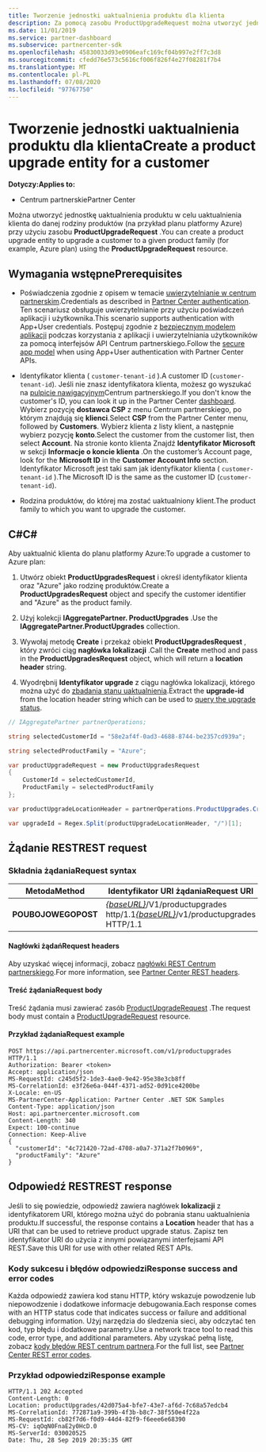 ```yaml
---
title: Tworzenie jednostki uaktualnienia produktu dla klienta
description: Za pomocą zasobu ProductUpgradeRequest można utworzyć jednostkę uaktualnienia produktu w celu uaktualnienia klienta do danej rodziny produktów.
ms.date: 11/01/2019
ms.service: partner-dashboard
ms.subservice: partnercenter-sdk
ms.openlocfilehash: 45830033d93e0906eafc169cf04b997e2ff7c3d8
ms.sourcegitcommit: cfedd76e573c5616cf006f826f4e27f08281f7b4
ms.translationtype: MT
ms.contentlocale: pl-PL
ms.lasthandoff: 07/08/2020
ms.locfileid: "97767750"
---
```

# <a name="create-a-product-upgrade-entity-for-a-customer"></a><span data-ttu-id="284ab-103">Tworzenie jednostki uaktualnienia produktu dla klienta</span><span class="sxs-lookup"><span data-stu-id="284ab-103">Create a product upgrade entity for a customer</span></span>

<span data-ttu-id="284ab-104">**Dotyczy:**</span><span class="sxs-lookup"><span data-stu-id="284ab-104">**Applies to:**</span></span>

- <span data-ttu-id="284ab-105">Centrum partnerskie</span><span class="sxs-lookup"><span data-stu-id="284ab-105">Partner Center</span></span>

<span data-ttu-id="284ab-106">Można utworzyć jednostkę uaktualnienia produktu w celu uaktualnienia klienta do danej rodziny produktów (na przykład planu platformy Azure) przy użyciu zasobu **ProductUpgradeRequest** .</span><span class="sxs-lookup"><span data-stu-id="284ab-106">You can create a product upgrade entity to upgrade a customer to a given product family (for example, Azure plan) using the **ProductUpgradeRequest** resource.</span></span>

## <a name="prerequisites"></a><span data-ttu-id="284ab-107">Wymagania wstępne</span><span class="sxs-lookup"><span data-stu-id="284ab-107">Prerequisites</span></span>

- <span data-ttu-id="284ab-108">Poświadczenia zgodnie z opisem w temacie [uwierzytelnianie w centrum partnerskim](partner-center-authentication.md).</span><span class="sxs-lookup"><span data-stu-id="284ab-108">Credentials as described in [Partner Center authentication](partner-center-authentication.md).</span></span> <span data-ttu-id="284ab-109">Ten scenariusz obsługuje uwierzytelnianie przy użyciu poświadczeń aplikacji i użytkownika.</span><span class="sxs-lookup"><span data-stu-id="284ab-109">This scenario supports authentication with App+User credentials.</span></span> <span data-ttu-id="284ab-110">Postępuj zgodnie z [bezpiecznym modelem aplikacji](enable-secure-app-model.md) podczas korzystania z aplikacji i uwierzytelniania użytkowników za pomocą interfejsów API Centrum partnerskiego.</span><span class="sxs-lookup"><span data-stu-id="284ab-110">Follow the [secure app model](enable-secure-app-model.md) when using App+User authentication with Partner Center APIs.</span></span>

- <span data-ttu-id="284ab-111">Identyfikator klienta ( `customer-tenant-id` ).</span><span class="sxs-lookup"><span data-stu-id="284ab-111">A customer ID (`customer-tenant-id`).</span></span> <span data-ttu-id="284ab-112">Jeśli nie znasz identyfikatora klienta, możesz go wyszukać na [pulpicie nawigacyjnym](https://partner.microsoft.com/dashboard)Centrum partnerskiego.</span><span class="sxs-lookup"><span data-stu-id="284ab-112">If you don't know the customer's ID, you can look it up in the Partner Center [dashboard](https://partner.microsoft.com/dashboard).</span></span> <span data-ttu-id="284ab-113">Wybierz pozycję **dostawca CSP** z menu Centrum partnerskiego, po którym znajdują się **klienci**.</span><span class="sxs-lookup"><span data-stu-id="284ab-113">Select **CSP** from the Partner Center menu, followed by **Customers**.</span></span> <span data-ttu-id="284ab-114">Wybierz klienta z listy klient, a następnie wybierz pozycję **konto**.</span><span class="sxs-lookup"><span data-stu-id="284ab-114">Select the customer from the customer list, then select **Account**.</span></span> <span data-ttu-id="284ab-115">Na stronie konto klienta Znajdź **Identyfikator Microsoft** w sekcji **Informacje o koncie klienta** .</span><span class="sxs-lookup"><span data-stu-id="284ab-115">On the customer’s Account page, look for the **Microsoft ID** in the **Customer Account Info** section.</span></span> <span data-ttu-id="284ab-116">Identyfikator Microsoft jest taki sam jak identyfikator klienta ( `customer-tenant-id` ).</span><span class="sxs-lookup"><span data-stu-id="284ab-116">The Microsoft ID is the same as the customer ID  (`customer-tenant-id`).</span></span>

- <span data-ttu-id="284ab-117">Rodzina produktów, do której ma zostać uaktualniony klient.</span><span class="sxs-lookup"><span data-stu-id="284ab-117">The product family to which you want to upgrade the customer.</span></span>

## <a name="c"></a><span data-ttu-id="284ab-118">C\#</span><span class="sxs-lookup"><span data-stu-id="284ab-118">C\#</span></span>

<span data-ttu-id="284ab-119">Aby uaktualnić klienta do planu platformy Azure:</span><span class="sxs-lookup"><span data-stu-id="284ab-119">To upgrade a customer to Azure plan:</span></span>

1. <span data-ttu-id="284ab-120">Utwórz obiekt **ProductUpgradesRequest** i określ identyfikator klienta oraz "Azure" jako rodzinę produktów.</span><span class="sxs-lookup"><span data-stu-id="284ab-120">Create a **ProductUpgradesRequest** object and specify the customer identifier and "Azure" as the product family.</span></span>

2. <span data-ttu-id="284ab-121">Użyj kolekcji **IAggregatePartner. ProductUpgrades** .</span><span class="sxs-lookup"><span data-stu-id="284ab-121">Use the **IAggregatePartner.ProductUpgrades** collection.</span></span>

3. <span data-ttu-id="284ab-122">Wywołaj metodę **Create** i przekaż obiekt **ProductUpgradesRequest** , który zwróci ciąg **nagłówka lokalizacji** .</span><span class="sxs-lookup"><span data-stu-id="284ab-122">Call the **Create** method and pass in the **ProductUpgradesRequest** object, which will return a **location header** string.</span></span>

4. <span data-ttu-id="284ab-123">Wyodrębnij **Identyfikator upgrade** z ciągu nagłówka lokalizacji, którego można użyć do [zbadania stanu uaktualnienia](get-product-upgrade-status.md).</span><span class="sxs-lookup"><span data-stu-id="284ab-123">Extract the **upgrade-id** from the location header string which can be used to [query the upgrade status](get-product-upgrade-status.md).</span></span>

```csharp
// IAggregatePartner partnerOperations;

string selectedCustomerId = "58e2af4f-0ad3-4688-8744-be2357cd939a";

string selectedProductFamily = "Azure";

var productUpgradeRequest = new ProductUpgradesRequest
{
    CustomerId = selectedCustomerId,
    ProductFamily = selectedProductFamily
};

var productUpgradeLocationHeader = partnerOperations.ProductUpgrades.Create(productUpgradeRequest);

var upgradeId = Regex.Split(productUpgradeLocationHeader, "/")[1];

```

## <a name="rest-request"></a><span data-ttu-id="284ab-124">Żądanie REST</span><span class="sxs-lookup"><span data-stu-id="284ab-124">REST request</span></span>

### <a name="request-syntax"></a><span data-ttu-id="284ab-125">Składnia żądania</span><span class="sxs-lookup"><span data-stu-id="284ab-125">Request syntax</span></span>

| <span data-ttu-id="284ab-126">Metoda</span><span class="sxs-lookup"><span data-stu-id="284ab-126">Method</span></span>   | <span data-ttu-id="284ab-127">Identyfikator URI żądania</span><span class="sxs-lookup"><span data-stu-id="284ab-127">Request URI</span></span>                                                                                   |
|----------|-----------------------------------------------------------------------------------------------|
| <span data-ttu-id="284ab-128">**POUBOJOWEGO**</span><span class="sxs-lookup"><span data-stu-id="284ab-128">**POST**</span></span> | <span data-ttu-id="284ab-129">[*{baseURL}*](partner-center-rest-urls.md)/V1/productupgrades http/1.1</span><span class="sxs-lookup"><span data-stu-id="284ab-129">[*{baseURL}*](partner-center-rest-urls.md)/v1/productupgrades HTTP/1.1</span></span> |

#### <a name="request-headers"></a><span data-ttu-id="284ab-130">Nagłówki żądań</span><span class="sxs-lookup"><span data-stu-id="284ab-130">Request headers</span></span>

<span data-ttu-id="284ab-131">Aby uzyskać więcej informacji, zobacz [nagłówki REST Centrum partnerskiego](headers.md).</span><span class="sxs-lookup"><span data-stu-id="284ab-131">For more information, see [Partner Center REST headers](headers.md).</span></span>

#### <a name="request-body"></a><span data-ttu-id="284ab-132">Treść żądania</span><span class="sxs-lookup"><span data-stu-id="284ab-132">Request body</span></span>

<span data-ttu-id="284ab-133">Treść żądania musi zawierać zasób [ProductUpgradeRequest](product-upgrade-resources.md#productupgraderequest) .</span><span class="sxs-lookup"><span data-stu-id="284ab-133">The request body must contain a [ProductUpgradeRequest](product-upgrade-resources.md#productupgraderequest) resource.</span></span>

#### <a name="request-example"></a><span data-ttu-id="284ab-134">Przykład żądania</span><span class="sxs-lookup"><span data-stu-id="284ab-134">Request example</span></span>

```http
POST https://api.partnercenter.microsoft.com/v1/productupgrades HTTP/1.1
Authorization: Bearer <token>
Accept: application/json
MS-RequestId: c245d5f2-1de3-4ae0-9e42-95e38e3cb8ff
MS-CorrelationId: e3f26e6a-044f-4371-ad52-0d91ce4200be
X-Locale: en-US
MS-PartnerCenter-Application: Partner Center .NET SDK Samples
Content-Type: application/json
Host: api.partnercenter.microsoft.com
Content-Length: 340
Expect: 100-continue
Connection: Keep-Alive
{
  "customerId": "4c721420-72ad-4708-a0a7-371a2f7b0969",
  "productFamily": "Azure"
}
```

## <a name="rest-response"></a><span data-ttu-id="284ab-135">Odpowiedź REST</span><span class="sxs-lookup"><span data-stu-id="284ab-135">REST response</span></span>

<span data-ttu-id="284ab-136">Jeśli to się powiedzie, odpowiedź zawiera nagłówek **lokalizacji** z identyfikatorem URI, którego można użyć do pobrania stanu uaktualnienia produktu.</span><span class="sxs-lookup"><span data-stu-id="284ab-136">If successful, the response contains a **Location** header that has a URI that can be used to retrieve product upgrade status.</span></span> <span data-ttu-id="284ab-137">Zapisz ten identyfikator URI do użycia z innymi powiązanymi interfejsami API REST.</span><span class="sxs-lookup"><span data-stu-id="284ab-137">Save this URI for use with other related REST APIs.</span></span>

### <a name="response-success-and-error-codes"></a><span data-ttu-id="284ab-138">Kody sukcesu i błędów odpowiedzi</span><span class="sxs-lookup"><span data-stu-id="284ab-138">Response success and error codes</span></span>

<span data-ttu-id="284ab-139">Każda odpowiedź zawiera kod stanu HTTP, który wskazuje powodzenie lub niepowodzenie i dodatkowe informacje debugowania.</span><span class="sxs-lookup"><span data-stu-id="284ab-139">Each response comes with an HTTP status code that indicates success or failure and additional debugging information.</span></span> <span data-ttu-id="284ab-140">Użyj narzędzia do śledzenia sieci, aby odczytać ten kod, typ błędu i dodatkowe parametry.</span><span class="sxs-lookup"><span data-stu-id="284ab-140">Use a network trace tool to read this code, error type, and additional parameters.</span></span> <span data-ttu-id="284ab-141">Aby uzyskać pełną listę, zobacz [kody błędów REST centrum partnera](error-codes.md).</span><span class="sxs-lookup"><span data-stu-id="284ab-141">For the full list, see [Partner Center REST error codes](error-codes.md).</span></span>

### <a name="response-example"></a><span data-ttu-id="284ab-142">Przykład odpowiedzi</span><span class="sxs-lookup"><span data-stu-id="284ab-142">Response example</span></span>

```http
HTTP/1.1 202 Accepted
Content-Length: 0
Location: productUpgrades/42d075a4-bfe7-43e7-af6d-7c68a57edcb4
MS-CorrelationId: 772871a9-399b-4f3b-b8c7-38f550e4f22a
MS-RequestId: cb82f7d6-f0d9-44d4-82f9-f6eee6e68390
MS-CV: iqOqN0FnaE2y0HcD.0
MS-ServerId: 030020525
Date: Thu, 28 Sep 2019 20:35:35 GMT
```
